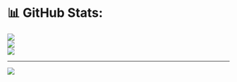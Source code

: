 
# 📊 GitHub Stats:
![](https://github-readme-stats.vercel.app/api?username=gpescuma&theme=dark&hide_border=false&include_all_commits=false&count_private=false)<br/>
![](https://github-readme-streak-stats.herokuapp.com/?user=gpescuma&theme=dark&hide_border=false)<br/>
![](https://github-readme-stats.vercel.app/api/top-langs/?username=gpescuma&theme=dark&hide_border=false&include_all_commits=false&count_private=false&layout=compact)

---
[![](https://visitcount.itsvg.in/api?id=gpescuma&icon=0&color=0)](https://visitcount.itsvg.in)

<!-- Proudly created with GPRM ( https://gprm.itsvg.in ) -->

